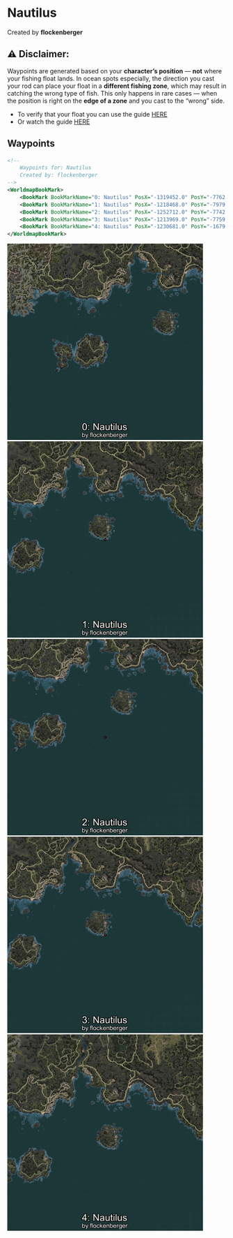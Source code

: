 # Nautilus
Created by **flockenberger**

## ⚠️ Disclaimer:
Waypoints are generated based on your __**character’s position**__ — __not__ where your fishing float lands.
In ocean spots especially, the direction you cast your rod can place your float in a **different fishing zone**, which may result in catching the wrong type of fish.
This only happens in rare cases — when the position is right on the **edge of a zone** and you cast to the “wrong” side.

- To verify that your float you can use the guide [HERE](https://flockenberger.github.io/bdo-fish-position/)
- Or watch the guide [HERE](https://youtu.be/t-VXcRoNojk)

## Waypoints
```xml
<!--
    Waypoints for: Nautilus
    Created by: flockenberger
-->
<WorldmapBookMark>
    <BookMark BookMarkName="0: Nautilus" PosX="-1319452.0" PosY="-7762.0" PosZ="1041050.0" />
    <BookMark BookMarkName="1: Nautilus" PosX="-1218468.0" PosY="-7979.0" PosZ="1051905.0" />
    <BookMark BookMarkName="2: Nautilus" PosX="-1252712.0" PosY="-7742.0" PosZ="1016164.0" />
    <BookMark BookMarkName="3: Nautilus" PosX="-1213969.0" PosY="-7759.0" PosZ="1052857.0" />
    <BookMark BookMarkName="4: Nautilus" PosX="-1230681.0" PosY="-1679.0" PosZ="1078111.0" />
</WorldmapBookMark>
```

<img src="./Nautilus_0_Preview.webp" width="450"/> <img src="./Nautilus_1_Preview.webp" width="450"/> <img src="./Nautilus_2_Preview.webp" width="450"/> <img src="./Nautilus_3_Preview.webp" width="450"/> <img src="./Nautilus_4_Preview.webp" width="450"/> 